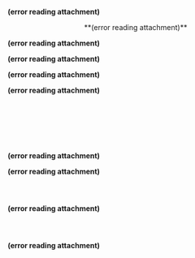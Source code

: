 **(error reading attachment)**

<p style="text-align:center;margin:0"> 
 **(error reading attachment)**
 
 **(error reading attachment)**
 
 **(error reading attachment)**
 
 **(error reading attachment)**
 
 **(error reading attachment)**
 
</p>



		   
		   
		   

		      
		      
 **(error reading attachment)**
 

 **(error reading attachment)**
 
		      
		      
 **(error reading attachment)**
 

		      
		      
 **(error reading attachment)**